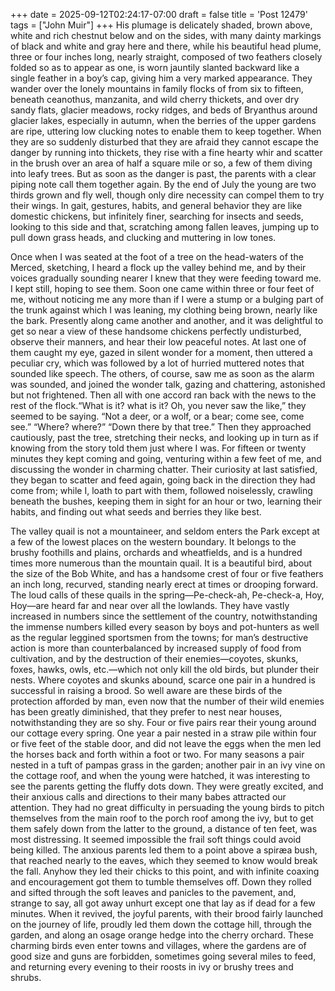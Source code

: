 +++
date = 2025-09-12T02:24:17-07:00
draft = false
title = 'Post 12479'
tags = ["John Muir"]
+++
His plumage is delicately shaded, brown above, white and rich chestnut below and on the sides, with many dainty markings of black and white and gray here and there, while his beautiful head plume, three or four inches long, nearly straight, composed of two feathers closely folded so as to appear as one, is worn jauntily slanted backward like a single feather in a boy’s cap, giving him a very marked appearance. They wander over the lonely mountains in family flocks of from six to fifteen, beneath ceanothus, manzanita, and wild cherry thickets, and over dry sandy flats, glacier meadows, rocky ridges, and beds of Bryanthus around glacier lakes, especially in autumn, when the berries of the upper gardens are ripe, uttering low clucking notes to enable them to keep together. When they are so suddenly disturbed that they are afraid they cannot escape the danger by running into thickets, they rise with a fine hearty whir and scatter in the brush over an area of half a square mile or so, a few of them diving into leafy trees. But as soon as the danger is past, the parents with a clear piping note call them together again. By the end of July the young are two thirds grown and fly well, though only dire necessity can compel them to try their wings. In gait, gestures, habits, and general behavior they are like domestic chickens, but infinitely finer, searching for insects and seeds, looking to this side and that, scratching among fallen leaves, jumping up to pull down grass heads, and clucking and muttering in low tones.

Once when I was seated at the foot of a tree on the head-waters of the Merced, sketching, I heard a flock up the valley behind me, and by their voices gradually sounding nearer I knew that they were feeding toward me. I kept still, hoping to see them. Soon one came within three or four feet of me, without noticing me any more than if I were a stump or a bulging part of the trunk against which I was leaning, my clothing being brown, nearly like the bark. Presently along came another and another, and it was delightful to get so near a view of these handsome chickens perfectly undisturbed, observe their manners, and hear their low peaceful notes. At last one of them caught my eye, gazed in silent wonder for a moment, then uttered a peculiar cry, which was followed by a lot of hurried muttered notes that sounded like speech. The others, of course, saw me as soon as the alarm was sounded, and joined the wonder talk, gazing and chattering, astonished but not frightened. Then all with one accord ran back with the news to the rest of the flock.“What is it? what is it? Oh, you never saw the like,” they seemed to be saying. “Not a deer, or a wolf, or a bear; come see, come see.” “Where? where?” “Down there by that tree.” Then they approached cautiously, past the tree, stretching their necks, and looking up in turn as if knowing from the story told them just where I was. For fifteen or twenty minutes they kept coming and going, venturing within a few feet of me, and discussing the wonder in charming chatter. Their curiosity at last satisfied, they began to scatter and feed again, going back in the direction they had come from; while I, loath to part with them, followed noiselessly, crawling beneath the bushes, keeping them in sight for an hour or two, learning their habits, and finding out what seeds and berries they like best.

The valley quail is not a mountaineer, and seldom enters the Park except at a few of the lowest places on the western boundary. It belongs to the brushy foothills and plains, orchards and wheatfields, and is a hundred times more numerous than the mountain quail. It is a beautiful bird, about the size of the Bob White, and has a handsome crest of four or five feathers an inch long, recurved, standing nearly erect at times or drooping forward. The loud calls of these quails in the spring—Pe-check-ah, Pe-check-a, Hoy, Hoy—are heard far and near over all the lowlands. They have vastly increased in numbers since the settlement of the country, notwithstanding the immense numbers killed every season by boys and pot-hunters as well as the regular leggined sportsmen from the towns; for man’s destructive action is more than counterbalanced by increased supply of food from cultivation, and by the destruction of their enemies—coyotes, skunks, foxes, hawks, owls, etc.—which not only kill the old birds, but plunder their nests. Where coyotes and skunks abound, scarce one pair in a hundred is successful in raising a brood. So well aware are these birds of the protection afforded by man, even now that the number of their wild enemies has been greatly diminished, that they prefer to nest near houses, notwithstanding they are so shy. Four or five pairs rear their young around our cottage every spring. One year a pair nested in a straw pile within four or five feet of the stable door, and did not leave the eggs when the men led the horses back and forth within a foot or two. For many seasons a pair nested in a tuft of pampas grass in the garden; another pair in an ivy vine on the cottage roof, and when the young were hatched, it was interesting to see the parents getting the fluffy dots down. They were greatly excited, and their anxious calls and directions to their many babes attracted our attention. They had no great difficulty in persuading the young birds to pitch themselves from the main roof to the porch roof among the ivy, but to get them safely down from the latter to the ground, a distance of ten feet, was most distressing. It seemed impossible the frail soft things could avoid being killed. The anxious parents led them to a point above a spiræa bush, that reached nearly to the eaves, which they seemed to know would break the fall. Anyhow they led their chicks to this point, and with infinite coaxing and encouragement got them to tumble themselves off. Down they rolled and sifted through the soft leaves and panicles to the pavement, and, strange to say, all got away unhurt except one that lay as if dead for a few minutes. When it revived, the joyful parents, with their brood fairly launched on the journey of life, proudly led them down the cottage hill, through the garden, and along an osage orange hedge into the cherry orchard. These charming birds even enter towns and villages, where the gardens are of good size and guns are forbidden, sometimes going several miles to feed, and returning every evening to their roosts in ivy or brushy trees and shrubs.
